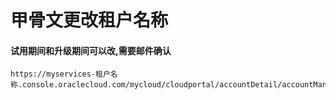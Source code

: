 # 甲骨文更改租户名称
#### 试用期间和升级期间可以改,需要邮件确认
```
https://myservices-租户名称.console.oraclecloud.com/mycloud/cloudportal/accountDetail/accountManagement

```
